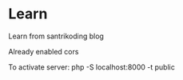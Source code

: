 # Learn

Learn from santrikoding blog

Already enabled cors

To activate server:
php -S localhost:8000 -t public
